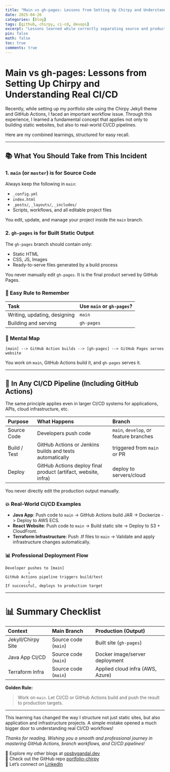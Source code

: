```yaml
---
title: "Main vs gh-pages: Lessons from Setting Up Chirpy and Understanding Real CI/CD"
date: 2025-04-26
categories: [blog]
tags: [github, chirpy, ci-cd, devops]
excerpt: "Lessons learned while correctly separating source and production branches, both for static websites like Chirpy and real-world CI/CD deployments."
pin: false
math: false
toc: true
comments: true
---
```


# Main vs gh-pages: Lessons from Setting Up Chirpy and Understanding Real CI/CD

Recently, while setting up my portfolio site using the Chirpy Jekyll theme and GitHub Actions, I faced an important workflow issue. Through this experience, I learned a fundamental concept that applies not only to building static websites, but also to real-world CI/CD pipelines.

Here are my combined learnings, structured for easy recall.

---

## 📚 What You Should Take from This Incident

### 1. `main` (or `master`) is for Source Code
Always keep the following in `main`:
- `_config.yml`
- `index.html`
- `_posts/`, `_layouts/`, `_includes/`
- Scripts, workflows, and all editable project files

You edit, update, and manage your project inside the `main` branch.

### 2. `gh-pages` is for Built Static Output
The `gh-pages` branch should contain only:
- Static HTML
- CSS, JS, Images
- Ready-to-serve files generated by a build process

You never manually edit `gh-pages`. It is the final product served by GitHub Pages.

### 🔄 Easy Rule to Remember
| Task | Use `main` or `gh-pages`? |
|:---|:---|
| Writing, updating, designing | `main` |
| Building and serving | `gh-pages` |

### 🧱 Mental Map
```
[main] --> GitHub Action builds --> [gh-pages] --> GitHub Pages serves website
```
You work on `main`, GitHub Actions build it, and `gh-pages` serves it.

---

## 🎯 In Any CI/CD Pipeline (Including GitHub Actions)

The same principle applies even in larger CI/CD systems for applications, APIs, cloud infrastructure, etc.

| Purpose | What Happens | Branch |
|:---|:---|:---|
| Source Code | Developers push code | `main`, `develop`, or feature branches |
| Build / Test | GitHub Actions or Jenkins builds and tests automatically | triggered from `main` or PR |
| Deploy | GitHub Actions deploy final product (artifact, website, infra) | deploy to servers/cloud |

You never directly edit the production output manually.

### 💥 Real-World CI/CD Examples
- **Java App**: Push code to `main` -> GitHub Actions build JAR -> Dockerize -> Deploy to AWS ECS.
- **React Website**: Push code to `main` -> Build static site -> Deploy to S3 + CloudFront.
- **Terraform Infrastructure**: Push .tf files to `main` -> Validate and apply infrastructure changes automatically.


### 📊 Professional Deployment Flow
```
Developer pushes to [main]
          ↓
GitHub Actions pipeline triggers build/test
          ↓
If successful, deploys to production target
```

---

# 📊 Summary Checklist

| Context | Main Branch | Production (Output) |
|:---|:---|:---|
| Jekyll/Chirpy Site | Source code (`main`) | Built site (`gh-pages`) |
| Java App CI/CD | Source code (`main`) | Docker image/server deployment |
| Terraform Infra | Source code (`main`) | Applied cloud infra (AWS, Azure) |

**Golden Rule:**
> Work on `main`. Let CI/CD or GitHub Actions build and push the result to production targets.


---

This learning has changed the way I structure not just static sites, but also application and infrastructure projects. A simple mistake opened a much bigger door to understanding real CI/CD workflows!

*Thanks for reading. Wishing you a smooth and professional journey in mastering GitHub Actions, branch workflows, and CI/CD pipelines!*

🔗 Explore my other blogs at [opsbygandal.dev](https://www.opsbygandal.dev)  
📁 Check out the GitHub repo [portfolio-chirpy](https://github.com/gandalops/portfolio-chirpy)  
🔄 Let’s connect on [LinkedIn](https://www.linkedin.com/)

